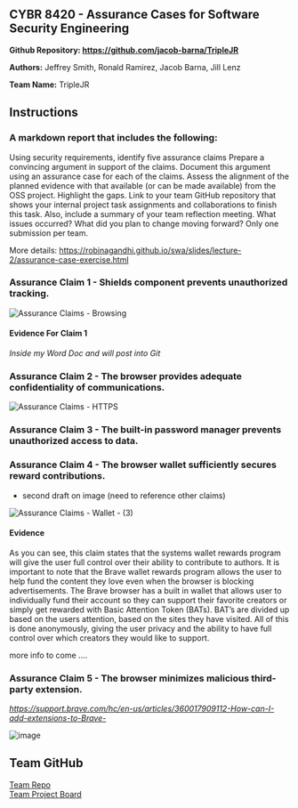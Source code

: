 ## CYBR 8420 - Assurance Cases for Software Security Engineering

**Github Repository: https://github.com/jacob-barna/TripleJR**

**Authors:** Jeffrey Smith, Ronald Ramirez, Jacob Barna, Jill Lenz

**Team Name:** TripleJR

## Instructions
### A markdown report that includes the following:

Using security requirements, identify five assurance claims
Prepare a convincing argument in support of the claims. Document this argument using an assurance case for each of the claims.
Assess the alignment of the planned evidence with that available (or can be made available) from the OSS project. Highlight the gaps.
Link to your team GitHub repository that shows your internal project task assignments and collaborations to finish this task. Also, include a summary of your team reflection meeting. What issues occurred? What did you plan to change moving forward? 
Only one submission per team.

More details: https://robinagandhi.github.io/swa/slides/lecture-2/assurance-case-exercise.html

### Assurance Claim 1 - Shields component prevents unauthorized tracking.
![Assurance Claims - Browsing](https://user-images.githubusercontent.com/25576618/66617138-70698d00-eb99-11e9-887a-4339726b8dbf.png)

#### Evidence For Claim 1

*Inside my Word Doc and will post into Git*

### Assurance Claim 2 - The browser provides adequate confidentiality of communications.
![Assurance Claims - HTTPS](https://user-images.githubusercontent.com/31263469/66530292-c02e5280-eacc-11e9-9ade-b7812f1d1f4b.png)


### Assurance Claim 3 - The built-in password manager prevents unauthorized access to data. 
### Assurance Claim 4 - The browser wallet sufficiently secures reward contributions.   

- second draft on image (need to reference other claims)

![Assurance Claims - Wallet -  (3)](https://user-images.githubusercontent.com/45551925/66665790-df37fc00-ec14-11e9-9b96-1be3c94a2d99.png)



#### Evidence 

As you can see, this claim states that the systems wallet rewards program will give the user full control over their ability to contribute to authors. It is important to note that the Brave wallet rewards program allows the user to help fund the content they love even when the browser is blocking advertisements. The Brave browser has a built in wallet that allows user to individually fund their account so they can support their favorite creators or simply get rewarded with Basic Attention Token (BATs). BAT’s are divided up based on the users attention, based on the sites they have visited. All of this is done anonymously, giving the user privacy and the ability to have full control over which creators they would like to support. 

more info to come ....

### Assurance Claim 5 - The browser minimizes malicious third-party extension.  

*https://support.brave.com/hc/en-us/articles/360017909112-How-can-I-add-extensions-to-Brave-*



![image](https://user-images.githubusercontent.com/45551925/66178974-cf288700-e62c-11e9-9955-7fa63e48c7a7.png)



## Team GitHub 
[Team Repo](https://github.com/jacob-barna/TripleJR)  
[Team Project Board](https://github.com/jacob-barna/TripleJR/projects/3)  
